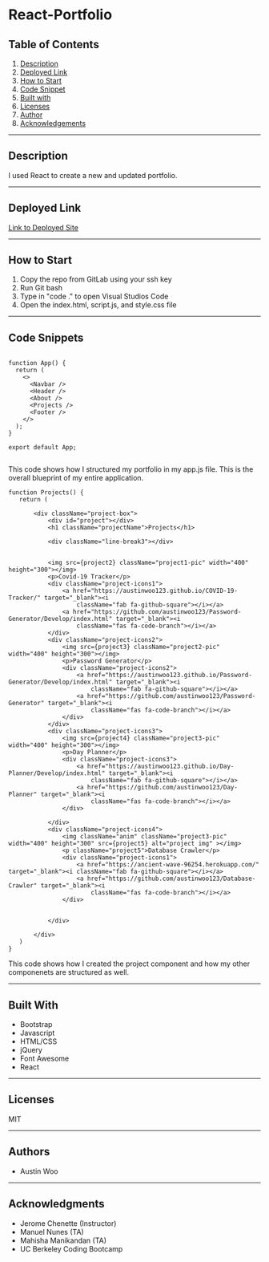 # React-Portfolio

## Table of Contents
1. [Description](#description)
2. [Deployed Link](#deployed-link)
3. [How to Start](#how-to-start)
4. [Code Snippet](#code-snippet)
5. [Built with](#built-with)
6. [Licenses](#licenses)
7. [Author](#author)
8. [Acknowledgements](#acknowledgements)

-----------------------
## Description
I used React to create a new and updated portfolio.

-----------------------
## Deployed Link
[Link to Deployed Site](https://austin-woo.herokuapp.com/)

-----------------------
## How to Start
1. Copy the repo from GitLab using your ssh key
2. Run Git bash
3. Type in "code ." to open Visual Studios Code
4. Open the index.html, script.js, and style.css file
-----------------------
## Code Snippets
```

function App() {
  return (
    <>
      <Navbar />
      <Header />
      <About />
      <Projects />
      <Footer />
    </>
  );
}

export default App;


```
This code shows how I structured my portfolio in my app.js file. This is the overall blueprint of my entire application. 
 ```
 function Projects() {
    return (

        <div className="project-box">
            <div id="project"></div>
            <h1 className="projectName">Projects</h1>

            <div className="line-break3"></div>


            <img src={project2} className="project1-pic" width="400" height="300"></img>
            <p>Covid-19 Tracker</p>
            <div className="project-icons1">
                <a href="https://austinwoo123.github.io/COVID-19-Tracker/" target="_blank"><i
                    className="fab fa-github-square"></i></a>
                <a href="https://github.com/austinwoo123/Password-Generator/Develop/index.html" target="_blank"><i
                    className="fas fa-code-branch"></i></a>
            </div>
            <div className="project-icons2">
                <img src={project3} className="project2-pic" width="400" height="300"></img>
                <p>Password Generator</p>
                <div className="project-icons2">
                    <a href="https://austinwoo123.github.io/Password-Generator/Develop/index.html" target="_blank"><i
                        className="fab fa-github-square"></i></a>
                    <a href="https://github.com/austinwoo123/Password-Generator" target="_blank"><i
                        className="fas fa-code-branch"></i></a>
                </div>
            </div>
            <div className="project-icons3">
                <img src={project4} className="project3-pic" width="400" height="300"></img>
                <p>Day Planner</p>
                <div className="project-icons3">
                    <a href="https://austinwoo123.github.io/Day-Planner/Develop/index.html" target="_blank"><i
                        className="fab fa-github-square"></i></a>
                    <a href="https://github.com/austinwoo123/Day-Planner" target="_blank"><i
                        className="fas fa-code-branch"></i></a>
                </div>

            </div>
            <div className="project-icons4">
                <img className="anim" className="project3-pic" width="400" height="300" src={project5} alt="project img" ></img>
                <p className="project5">Database Crawler</p>
                <div className="project-icons1">
                    <a href="https://ancient-wave-96254.herokuapp.com/" target="_blank"><i className="fab fa-github-square"></i></a>
                    <a href="https://github.com/austinwoo123/Database-Crawler" target="_blank"><i
                        className="fas fa-code-branch"></i></a>
                </div>


            </div>

        </div>
    )
}
```
This code shows how I created the project component and how my other componenets are structured as well.
 
-----------------------
## Built With
- Bootstrap
- Javascript
- HTML/CSS
- jQuery
- Font Awesome
- React


-----------------------
## Licenses
MIT

-----------------------
## Authors
- Austin Woo


-----------------------
## Acknowledgments
- Jerome Chenette (Instructor)
- Manuel Nunes (TA)
- Mahisha Manikandan (TA)
- UC Berkeley Coding Bootcamp